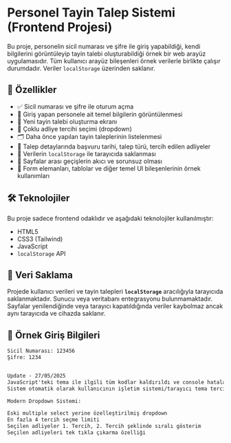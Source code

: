 # Personel Tayin Talep Sistemi (Frontend Projesi)

Bu proje, personelin sicil numarası ve şifre ile giriş yapabildiği, kendi bilgilerini görüntüleyip tayin talebi oluşturabildiği örnek bir web arayüz uygulamasıdır. Tüm kullanıcı arayüz bileşenleri örnek verilerle birlikte çalışır durumdadır. Veriler `localStorage` üzerinden saklanır.

## 🚀 Özellikler

- ✅ Sicil numarası ve şifre ile oturum açma
- 👤 Giriş yapan personele ait temel bilgilerin görüntülenmesi
- 📄 Yeni tayin talebi oluşturma ekranı
- 📌 Çoklu adliye tercihi seçimi (dropdown)
- 🗂️ Daha önce yapılan tayin taleplerinin listelenmesi
- 📅 Talep detaylarında başvuru tarihi, talep türü, tercih edilen adliyeler
- 💾 Verilerin `localStorage` ile tarayıcıda saklanması
- 🔄 Sayfalar arası geçişlerin akıcı ve sorunsuz olması
- 🧩 Form elemanları, tablolar ve diğer temel UI bileşenlerinin örnek kullanımları

## 🛠️ Teknolojiler

Bu proje sadece frontend odaklıdır ve aşağıdaki teknolojiler kullanılmıştır:

- HTML5
- CSS3 (Tailwind)
- JavaScript
- `localStorage` API

## 💾 Veri Saklama

Projede kullanıcı verileri ve tayin talepleri **`localStorage`** aracılığıyla tarayıcıda saklanmaktadır. Sunucu veya veritabanı entegrasyonu bulunmamaktadır. Sayfalar yenilendiğinde veya tarayıcı kapatıldığında veriler kaybolmaz ancak aynı tarayıcıda ve cihazda saklanır.

## 🔑 Örnek Giriş Bilgileri

```txt
Sicil Numarası: 123456
Şifre: 1234


Update - 27/05/2025
JavaScript'teki tema ile ilgili tüm kodlar kaldırıldı ve console hataları düzeltildi.
Sistem otomatik olarak kullanıcının işletim sistemi/tarayıcı tema tercihini algılayacak ve buna göre gündüz veya gece modunu uyguluyor.

Modern Dropdown Sistemi:

Eski multiple select yerine özelleştirilmiş dropdown
En fazla 4 tercih seçme limiti
Seçilen adliyeler 1. Tercih, 2. Tercih şeklinde sıralı gösterim
Seçilen adliyeleri tek tıkla çıkarma özelliği
